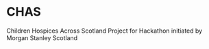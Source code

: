 # CHAS
Children Hospices Across Scotland Project for Hackathon initiated by Morgan Stanley Scotland
